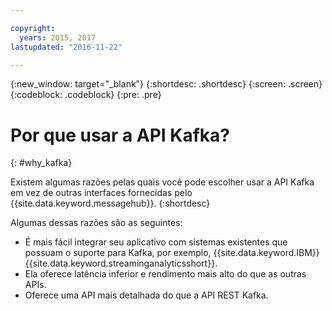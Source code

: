 ```yaml
---

copyright:
  years: 2015, 2017
lastupdated: "2016-11-22"

---
```


{:new_window: target="_blank"}
{:shortdesc: .shortdesc}
{:screen: .screen}
{:codeblock: .codeblock}
{:pre: .pre}

# Por que usar a API Kafka?
{: #why_kafka}

Existem algumas razões pelas quais você pode escolher usar a API Kafka em vez
de outras interfaces fornecidas pelo {{site.data.keyword.messagehub}}. 
{:shortdesc}

Algumas dessas razões são as seguintes:

* É mais fácil integrar seu aplicativo com sistemas existentes que possuam o suporte para Kafka, por
exemplo, {{site.data.keyword.IBM}} {{site.data.keyword.streaminganalyticsshort}}.
* Ela oferece latência inferior e rendimento mais alto do que as outras APIs.
* Oferece uma API mais detalhada do que a API REST Kafka.
